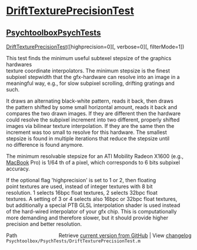 # [DriftTexturePrecisionTest](DriftTexturePrecisionTest)
## [Psychtoolbox](Psychtoolbox)[PsychTests](PsychTests)

[DriftTexturePrecisionTest](DriftTexturePrecisionTest)([highprecision=0][, verbose=0][, filterMode=1])  
  
This test finds the minimum useful subtexel stepsize of the graphics hardwares  
texture coordinate interpolators. The minimum stepsize is the finest  
subpixel stepwidth that the gfx-hardware can resolve into an image in a  
meaningful way, e.g., for slow subpixel scrolling, drifting gratings and  
such.  
  
It draws an alternating black-white pattern, reads it back, then draws  
the pattern shifted by some small horizontal amount, reads it back and  
compares the two drawn images. If they are different then the hardware  
could resolve the subpixel increment into two different, properly shifted  
images via bilinear texture interpolation. If they are the same then the  
increment was too small to resolve for this hardware. The smallest  
stepsize is found in multiple iterations that reduce the stepsize until  
no difference is found anymore.  
  
The minimum resolvable stepsize for an ATI Mobility Radeon X1600 (e.g.,  
[MacBook](MacBook) Pro) is 1/64 th of a pixel, which corresponds to 6 bits subpixel  
accuracy.  
  
If the optional flag 'highprecision' is set to 1 or 2, then floating  
point textures are used, instead of integer textures with 8 bit  
resolution. 1 selects 16bpc float textures, 2 selects 32bpc float  
textures. A setting of 3 or 4 selects also 16bpc or 32bpc float textures,  
but additionally a special PTB GLSL interpolation shader is used instead  
of the hard-wired interpolator of your gfx chip. This is computationally  
more demanding and therefore slower, but it should provide higher  
precision and better resolution.  




<div class="code_header" style="text-align:right;">
  <span style="float:left;">Path&nbsp;&nbsp;</span> <span class="counter">Retrieve <a href=
  "https://raw.github.com/Psychtoolbox-3/Psychtoolbox-3/beta/Psychtoolbox/PsychTests/DriftTexturePrecisionTest.m">current version from GitHub</a> | View <a href=
  "https://github.com/Psychtoolbox-3/Psychtoolbox-3/commits/beta/Psychtoolbox/PsychTests/DriftTexturePrecisionTest.m">changelog</a></span>
</div>
<div class="code">
  <code>Psychtoolbox/PsychTests/DriftTexturePrecisionTest.m</code>
</div>

